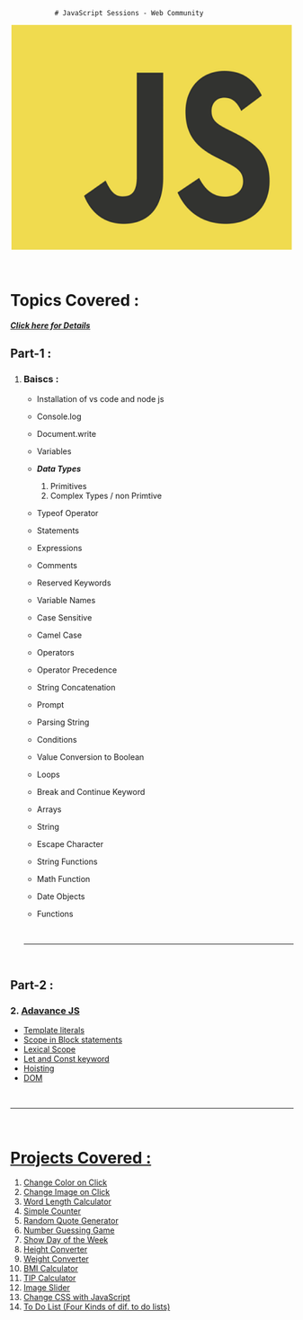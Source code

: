 

               # JavaScript Sessions - Web Community
 

<p align="center">
<img src= images\JavaScript-logo-1024x1024.png 
width= 500px height = 400px ></img>
</p>
<br>

# Topics Covered :
***[Click here for Details](topics-Details.txt)***
<br>

## Part-1 :



1. ### Baiscs :
   - Installation of vs code and node js
   - Console.log
	- Document.write
	- Variables
	- ***Data Types***
      1. Primitives
      1. Complex Types / non Primtive

   - Typeof Operator
	- Statements
	- Expressions
	- Comments
   -	Reserved Keywords
   -	Variable Names
   -	Case Sensitive
   -	Camel Case
   -	Operators
   -	Operator Precedence
   -	String Concatenation
   -	Prompt
   -	Parsing String
   -	Conditions
   -	Value Conversion to Boolean
   -	Loops
   -	Break and Continue Keyword
   -	Arrays
   -	String
   -	Escape Character
   -	String Functions
   -	Math Function
   -	Date Objects
   -	Functions

   <br>

   ---
<br>

## Part-2 :



 ### 2. <u>Adavance JS
-	Template literals
-	Scope in Block statements
-	Lexical Scope
-	Let and Const keyword
-	Hoisting
-	DOM

<br>

---

<br>

# Projects Covered :


1.	Change Color on Click
2.	Change Image on Click
3.	Word Length Calculator
4.	Simple Counter
5.	Random Quote Generator
6.	Number Guessing Game
7.	Show Day of the Week
8.	Height Converter
9.	Weight Converter
10.	BMI Calculator
11.	TIP Calculator
12.	Image Slider
13.	Change CSS with JavaScript
14.	To Do List (Four Kinds of dif. to do lists)


